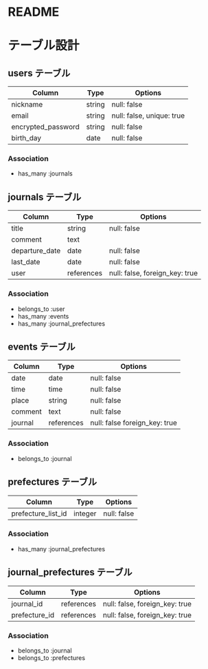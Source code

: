 # README


# テーブル設計

## users テーブル

| Column             | Type   | Options                   |
| ------------------ | ------ | ------------------------- |
| nickname           | string | null: false               |
| email              | string | null: false, unique: true |
| encrypted_password | string | null: false               |
| birth_day          | date   | null: false               |

### Association

- has_many  :journals


## journals テーブル

| Column             | Type       | Options                        |
| ------------------ | ---------- | ------------------------------ |
| title              | string     | null: false                    |
| comment            | text       |                                |
| departure_date     | date       | null: false                    |
| last_date          | date       | null: false                    |
| user               | references | null: false, foreign_key: true |

### Association

- belongs_to  :user
- has_many    :events
- has_many    :journal_prefectures


## events テーブル

| Column  | Type       | Options                       |
| ------- | ---------- | ----------------------------- |
| date    | date       | null: false                   |
| time    | time       | null: false                   |
| place   | string     | null: false                   |
| comment | text       | null: false                   |
| journal | references | null: false foreign_key: true |

### Association

- belongs_to  :journal


## prefectures テーブル

| Column             | Type    | Options     |
| ------------------ | ------- | ----------- |
| prefecture_list_id | integer | null: false |

### Association

- has_many    :journal_prefectures


## journal_prefectures テーブル

| Column        | Type       | Options                        |
| ------------- | ---------- | ------------------------------ |
| journal_id    | references | null: false, foreign_key: true |
| prefecture_id | references | null: false, foreign_key: true |

### Association

- belongs_to  :journal
- belongs_to  :prefectures